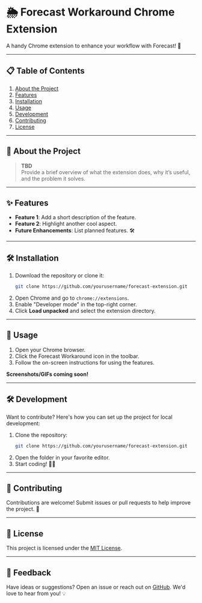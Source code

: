 
# 🌦️ Forecast Workaround Chrome Extension

A handy Chrome extension to enhance your workflow with Forecast! 🚀

---

## 📋 Table of Contents
1. [About the Project](#about-the-project)
2. [Features](#features)
3. [Installation](#installation)
4. [Usage](#usage)
5. [Development](#development)
6. [Contributing](#contributing)
7. [License](#license)

---

## 📖 About the Project
> **TBD**  
Provide a brief overview of what the extension does, why it’s useful, and the problem it solves.

---

## ✨ Features
- **Feature 1**: Add a short description of the feature.  
- **Feature 2**: Highlight another cool aspect.  
- **Future Enhancements**: List planned features. 🛠️

---

## 🛠️ Installation
1. Download the repository or clone it:
   ```bash
   git clone https://github.com/yourusername/forecast-extension.git
   ```
2. Open Chrome and go to `chrome://extensions`.
3. Enable "Developer mode" in the top-right corner.
4. Click **Load unpacked** and select the extension directory.

---

## 🚀 Usage
1. Open your Chrome browser.
2. Click the Forecast Workaround icon in the toolbar.
3. Follow the on-screen instructions for using the features.  

**Screenshots/GIFs coming soon!**

---

## 🛠️ Development
Want to contribute? Here's how you can set up the project for local development:  
1. Clone the repository:
   ```bash
   git clone https://github.com/yourusername/forecast-extension.git
   ```
2. Open the folder in your favorite editor.  
3. Start coding! 🧑‍💻

---

## 🤝 Contributing
Contributions are welcome! Submit issues or pull requests to help improve the project. 🎉

---

## 📜 License
This project is licensed under the [MIT License](LICENSE).

---

## 💬 Feedback
Have ideas or suggestions? Open an issue or reach out on [GitHub](https://github.com/yourusername/forecast-extension). We'd love to hear from you! 💡
